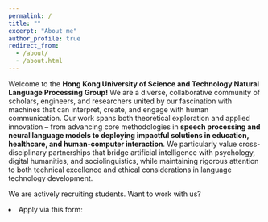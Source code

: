 ```yaml
---
permalink: /
title: ""
excerpt: "About me"
author_profile: true
redirect_from: 
  - /about/
  - /about.html
---
```


<!-- The HKUST NLP Group -->

Welcome to the **Hong Kong University of Science and Technology Natural Language Processing Group!** We are a diverse, collaborative community of scholars, engineers, and researchers united by our fascination with machines that can interpret, create, and engage with human communication. Our work spans both theoretical exploration and applied innovation – from advancing core methodologies in **speech processing and neural language models to deploying impactful solutions in education, healthcare, and human-computer interaction**. We particularly value cross-disciplinary partnerships that bridge artificial intelligence with psychology, digital humanities, and sociolinguistics, while maintaining rigorous attention to both technical excellence and ethical considerations in language technology development.

We are actively recruiting students. Want to work with us?

<li>Apply via this form:</li>

